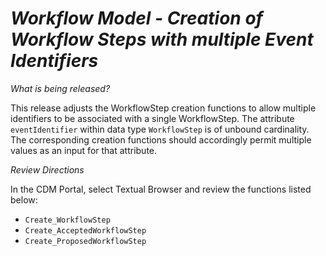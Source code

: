 # *Workflow Model - Creation of Workflow Steps with multiple Event Identifiers*

_What is being released?_

This release adjusts the WorkflowStep creation functions to allow multiple identifiers to be associated with a single WorkflowStep.  The attribute `eventIdentifier` within data type `WorkflowStep` is of unbound cardinality.  The corresponding creation functions should accordingly permit multiple values as an input for that attribute.

_Review Directions_
 
In the CDM Portal, select Textual Browser and review the functions listed below:
- `Create_WorkflowStep`
- `Create_AcceptedWorkflowStep`
- `Create_ProposedWorkflowStep`

